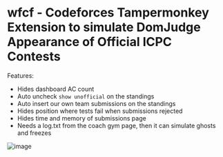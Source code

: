 # wfcf - Codeforces Tampermonkey Extension to simulate DomJudge Appearance of Official ICPC Contests

Features:
- Hides dashboard AC count
- Auto uncheck `show unofficial` on the standings
- Auto insert our own team submissions on the standings
- Hides position where tests fail when submissions rejected
- Hides time and memory of submissions page
- Needs a log.txt from the coach gym page, then it can simulate ghosts and freezes

![image](https://github.com/hockyy/wfcf/assets/19528709/0e90fabd-f5f1-40b5-9566-247dabc2789a)
